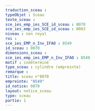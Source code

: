 ```yaml
---
traduction_sceau : 
typeObjet : Sceau
texte_sceau : 
sce_ies_emp_ies_SCE_id_sceau : 0070
sce_ies_emp_ies_SCE_id_sceau : 0083
niveau : non royal
roi : 
sce_ies_EMP_n_Inv_IFAO : 8549
id_sceau : 0070
dimensions_sceau : 
sce_ies_emp_ies_EMP_n_Inv_IFAO : 8549
motif : indéterminé
type_sceau : cylindre (empreinte)
remarque : 
title: sceau n°0070
empreinte: "8549"
id_notice: 0070
layout: notice_sceau
type: sceau
partie: 1
---
```

